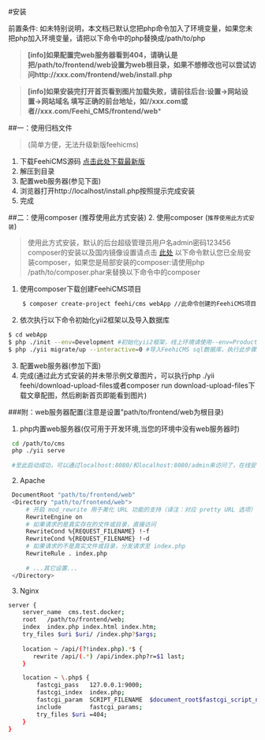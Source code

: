 #安装

前置条件: 如未特别说明，本文档已默认您把php命令加入了环境变量，如果您未把php加入环境变量，请把以下命令中的php替换成/path/to/php

>**[info]如果配置完web服务器看到404，请确认是把/path/to/frontend/web设置为web根目录，如果不想修改也可以尝试访问http://xxx.com/frontend/web/install.php**

>**[info]如果安装完打开首页看到图片加载失败，请前往后台:设置->网站设置->网站域名 填写正确的前台地址，如//xxx.com或者//xxx.com/Feehi_CMS/frontend/web***

##一：使用归档文件
>(简单方便，无法升级新版feehicms)

1. 下载FeehiCMS源码 [点击此处下载最新版](http://resource-1251086492.cossh.myqcloud.com/Feehi_CMS.zip)
2. 解压到目录 
3. 配置web服务器(参见下面)
4. 浏览器打开http://localhost/install.php按照提示完成安装
5. 完成
    


##二：使用composer (推荐使用此方式安装)
2. 使用composer (`推荐使用此方式安装`)
>使用此方式安装，默认的后台超级管理员用户名admin密码123456
 composer的安装以及国内镜像设置请点击 [此处](http://www.phpcomposer.com/)
 以下命令默认您已全局安装composer，如果您是局部安装的composer:请使用php /path/to/composer.phar来替换以下命令中的composer
1. 使用composer下载创建FeehiCMS项目

```bash
    $ composer create-project feehi/cms webApp //此命令创建的FeehiCMS项目不能平滑升级新版本(目录结构简单,目前主力维护版本)
```

2. 依次执行以下命令初始化yii2框架以及导入数据库
 ```bash
 $ cd webApp
 $ php ./init --env=Development #初始化yii2框架，线上环境请使用--env=Production
 $ php ./yii migrate/up --interactive=0 #导入FeehiCMS sql数据库，执行此步骤之前请先到common/config/main-local.php修改成正确的数据库配置
 ```
3. 配置web服务器(参加下面)
4. 完成(通过此方式安装的并未带示例文章图片，可以执行php ./yii feehi/download-upload-files或者composer run download-upload-files下载文章配图，然后刷新首页即能看到图片)

 
###附：web服务器配置(注意是设置"path/to/frontend/web为根目录)
 
 1. php内置web服务器(仅可用于开发环境,当您的环境中没有web服务器时)
 ```bash
  cd /path/to/cms
  php ./yii serve  
  
  #至此启动成功，可以通过localhost:8080/和localhost:8080/admin来访问了，在线安装即访问localhost:8080/install.php
 ```
 
 2. Apache
 ```bash
  DocumentRoot "path/to/frontend/web"
  <Directory "path/to/frontend/web">
      # 开启 mod_rewrite 用于美化 URL 功能的支持（译注：对应 pretty URL 选项）
      RewriteEngine on
      # 如果请求的是真实存在的文件或目录，直接访问
      RewriteCond %{REQUEST_FILENAME} !-f
      RewriteCond %{REQUEST_FILENAME} !-d
      # 如果请求的不是真实文件或目录，分发请求至 index.php
      RewriteRule . index.php
  
      # ...其它设置...
  </Directory>
  ```
  
 3. Nginx
 ```bash
 server {
     server_name  cms.test.docker;
     root   /path/to/frontend/web;
     index  index.php index.html index.htm;
     try_files $uri $uri/ /index.php?$args;
     
     location ~ /api/(?!index.php).*$ {
        rewrite /api/(.*) /api/index.php?r=$1 last;
     }
 
     location ~ \.php$ {
         fastcgi_pass   127.0.0.1:9000;
         fastcgi_index  index.php;
         fastcgi_param  SCRIPT_FILENAME  $document_root$fastcgi_script_name;
         include        fastcgi_params;
         try_files $uri =404;
     }
 }
 ```